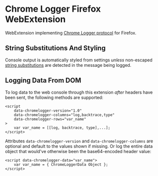# Chrome Logger Firefox WebExtension

WebExtension implementing [Chrome Logger protocol](https://craig.is/writing/chrome-logger/techspecs) for Firefox.

## String Substitutions And Styling

Console output is automatically styled from settings *unless* non-escaped [string substitutions](https://developer.mozilla.org/en-US/docs/Web/API/console#Outputting_text_to_the_console) are detected in the message being logged.

## Logging Data From DOM

To log data to the web console through this extension *after* headers have been sent, the following methods are supported:
	
	<script
		data-chromelogger-version="1.0" 
		data-chromelogger-columns="log,backtrace,type"
		data-chromelogger-rows="var_name"
	>
		var var_name = [[log, backtrace, type],...];
	</script>	

Attributes `data-chromelogger-version` and `data-chromelogger-columns` are optional and default to the values shown if missing. Or log the entire data object that would've otherwise been the base64-encoded header value:

	<script data-chromelogger-data="var_name">
		var var_name = { ChromeLoggerData Object };
	</script>

